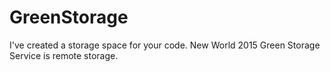 # GreenStorage
I've created a storage space for your code. New World 2015 Green Storage Service is remote storage.

